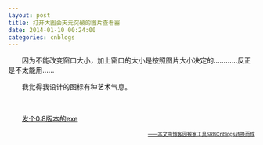 ```yaml
---
layout: post
title: 打开大图会天元突破的图片查看器
date: 2014-01-10 00:24:00
categories: cnblogs
---
```


<p>　　因为不能改变窗口大小，加上窗口的大小是按照图片大小决定的&hellip;&hellip;&hellip;&hellip;反正是不太能用&hellip;&hellip;</p>
<p>　　我觉得我设计的图标有种艺术气息。</p>
<p>&nbsp;</p>
<p>　　<a href="http://files.cnblogs.com/JavaForNow/ImageViewerV0.8.zip">发个0.8版本的exe</a></p>

<div align=right><a href="https://github.com/mlxy"><font size=1>——本文由博客园搬家工具SRBCnblogs转换而成</font></a></div>